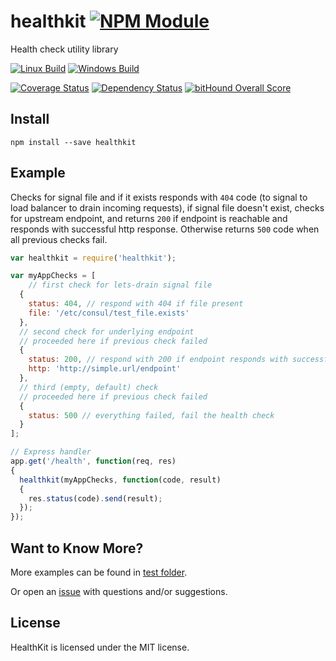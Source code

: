 # healthkit [![NPM Module](https://img.shields.io/npm/v/healthkit.svg?style=flat)](https://www.npmjs.com/package/healthkit)

Health check utility library

[![Linux Build](https://img.shields.io/travis/alexindigo/healthkit/v0.1.0.svg?label=linux:0.12-6.x&style=flat)](https://travis-ci.org/alexindigo/healthkit)
[![Windows Build](https://img.shields.io/appveyor/ci/alexindigo/healthkit/v0.1.0.svg?label=windows:0.12-6.x&style=flat)](https://ci.appveyor.com/project/alexindigo/healthkit)

[![Coverage Status](https://img.shields.io/coveralls/alexindigo/healthkit/v0.1.0.svg?label=code+coverage&style=flat)](https://coveralls.io/github/alexindigo/healthkit?branch=master)
[![Dependency Status](https://img.shields.io/david/alexindigo/healthkit/v0.1.0.svg?style=flat)](https://david-dm.org/alexindigo/healthkit)
[![bitHound Overall Score](https://www.bithound.io/github/alexindigo/healthkit/badges/score.svg)](https://www.bithound.io/github/alexindigo/healthkit)

<!-- [![Readme](https://img.shields.io/badge/readme-tested-brightgreen.svg?style=flat)](https://www.npmjs.com/package/reamde) -->

## Install

```
npm install --save healthkit
```

## Example

Checks for signal file and if it exists responds with `404` code
(to signal to load balancer to drain incoming requests),
if signal file doesn't exist, checks for upstream endpoint,
and returns `200` if endpoint is reachable and responds with successful http response.
Otherwise returns `500` code when all previous checks fail.

```javascript
var healthkit = require('healthkit');

var myAppChecks = [
	// first check for lets-drain signal file
  {
    status: 404, // respond with 404 if file present
    file: '/etc/consul/test_file.exists'
  },
  // second check for underlying endpoint
  // proceeded here if previous check failed
  {
    status: 200, // respond with 200 if endpoint responds with successful code (200-299)
    http: 'http://simple.url/endpoint'
  },
  // third (empty, default) check
  // proceeded here if previous check failed
  {
    status: 500 // everything failed, fail the health check
  }
];

// Express handler
app.get('/health', function(req, res)
{
  healthkit(myAppChecks, function(code, result)
  {
    res.status(code).send(result);
  });
});

```

## Want to Know More?

More examples can be found in [test folder](test/).

Or open an [issue](https://github.com/alexindigo/healthkit/issues) with questions and/or suggestions.

## License

HealthKit is licensed under the MIT license.
